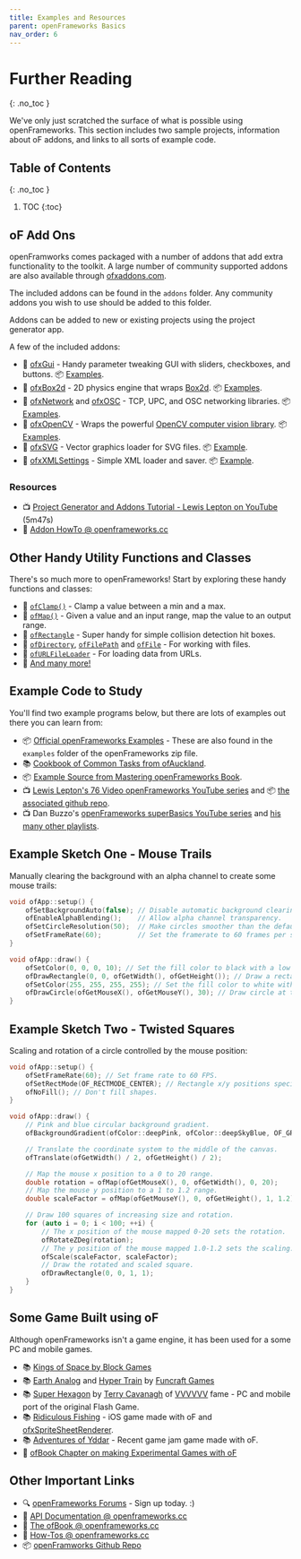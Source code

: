 ```yaml
---
title: Examples and Resources
parent: openFrameworks Basics
nav_order: 6
---
```


<!-- prettier-ignore-start -->

# Further Reading
{: .no_toc }

We've only just scratched the surface of what is possible using openFrameworks. This section includes two sample projects, information about oF addons, and links to all sorts of example code.

## Table of Contents
{: .no_toc }

1. TOC
{:toc}

<!-- prettier-ignore-end -->

## oF Add Ons

openFramworks comes packaged with a number of addons that add extra functionality to the toolkit. A large number of community supported addons are also available through [ofxaddons.com](https://ofxaddons.com).

The included addons can be found in the `addons` folder. Any community addons you wish to use should be added to this folder.

Addons can be added to new or existing projects using the project generator app.

A few of the included addons:

- 📜 [ofxGui](https://openframeworks.cc/documentation/ofxGui/) - Handy parameter tweaking GUI with sliders, checkboxes, and buttons. 📦 [Examples](https://github.com/openframeworks/openFrameworks/tree/master/examples/gui).
- 📜 [ofxBox2d](https://github.com/vanderlin/ofxBox2d) - 2D physics engine that wraps [Box2d](https://box2d.org/). 📦 [Examples](https://github.com/vanderlin/ofxBox2d).
- 📜 [ofxNetwork](https://openframeworks.cc/ja/documentation/ofxNetwork/) and [ofxOSC](https://openframeworks.cc/documentation/ofxOsc/) - TCP, UPC, and OSC networking libraries. 📦 [Examples](https://github.com/openframeworks/openFrameworks/tree/master/examples/communication).
- 📜 [ofxOpenCV](https://openframeworks.cc/documentation/ofxOpenCv/) - Wraps the powerful [OpenCV computer vision library](https://opencv.org/). 📦 [Examples](https://github.com/openframeworks/openFrameworks/tree/master/examples/computer_vision).
- 📜 [ofxSVG](https://openframeworks.cc/documentation/ofxSVG/) - Vector graphics loader for SVG files. 📦 [Example](https://github.com/openframeworks/openFrameworks/tree/master/examples/input_output/svgExample).
- 📜 [ofxXMLSettings](https://openframeworks.cc/documentation/ofxXmlSettings/) - Simple XML loader and saver. 📦 [Example](https://github.com/openframeworks/openFrameworks/tree/master/examples/input_output/xmlExamples).

### Resources

- 📺 [Project Generator and Addons Tutorial - Lewis Lepton on YouTube](https://www.youtube.com/watch?v=sgU_r4Kn_rk&list=PL4neAtv21WOlqpDzGqbGM_WN2hc5ZaVv7&index=3) (5m47s)
- 🔰 [Addon HowTo @ openframeworks.cc](https://openframeworks.cc/learning/01_basics/how_to_add_addon_to_project/)

## Other Handy Utility Functions and Classes

There's so much more to openFrameworks! Start by exploring these handy functions and classes:

- 📜 [`ofClamp()`](https://openframeworks.cc/-/documentation/math/ofMath/#!show_ofClamp) - Clamp a value between a min and a max.
- 📜 [`ofMap()`](https://openframeworks.cc/documentation/math/ofMath/#show_ofMap) - Given a value and an input range, map the value to an output range.
- 📜 [`ofRectangle`](https://openframeworks.cc/documentation/types/ofRectangle/) - Super handy for simple collision detection hit boxes.
- 📜 [`ofDirectory`](https://openframeworks.cc/documentation/utils/ofDirectory/), [`ofFilePath`](https://openframeworks.cc/documentation/utils/ofFilePath/) and [`ofFile`](https://openframeworks.cc/documentation/utils/ofFile/) - For working with files.
- 📜 [`ofURLFileLoader`](https://openframeworks.cc///documentation/utils/ofURLFileLoader/) - For loading data from URLs.
- 📜 [And many more!](https://openframeworks.cc/documentation/)

## Example Code to Study

You'll find two example programs below, but there are lots of examples out there you can learn from:

- 📦 [Official openFrameworks Examples](https://github.com/openframeworks/openFrameworks/tree/master/examples) - These are also found in the `examples` folder of the openFrameworks zip file.
- 📚 [Cookbook of Common Tasks from ofAuckland]([https://sites.google.com/site/ofauckland/examples](https://web.archive.org/web/20201023130505/https://sites.google.com/site/ofauckland/examples#TOC-Bouncing-Balls)).
- 📦 [Example Source from Mastering openFrameworks Book](https://github.com/firmread/ofDemystified).
- 📺 [Lewis Lepton's 76 Video openFrameworks YouTube series](https://www.youtube.com/playlist?list=PL4neAtv21WOlqpDzGqbGM_WN2hc5ZaVv7) and 📦 [the associated github repo](https://github.com/lewislepton/openFrameworksTutorialSeries).
- 📺 Dan Buzzo's [openFrameworks superBasics YouTube series](https://www.youtube.com/playlist?list=PL6QF0yo3Zj7DbN76C5-_6VCDF5CPBIz6l) and [his many other playlists](https://www.youtube.com/c/danbuzzo/featured).

## Example Sketch One - Mouse Trails

Manually clearing the background with an alpha channel to create some mouse trails:

```cpp
void ofApp::setup() {
    ofSetBackgroundAuto(false); // Disable automatic background clearing.
    ofEnableAlphaBlending();    // Allow alpha channel transparency.
    ofSetCircleResolution(50);  // Make circles smoother than the default.
    ofSetFrameRate(60);         // Set the framerate to 60 frames per second.
}

void ofApp::draw() {
    ofSetColor(0, 0, 0, 10); // Set the fill color to black with a low alpha value.
    ofDrawRectangle(0, 0, ofGetWidth(), ofGetHeight()); // Draw a rectangle that covers the canvas.
    ofSetColor(255, 255, 255, 255); // Set the fill color to white with full alpha.
    ofDrawCircle(ofGetMouseX(), ofGetMouseY(), 30); // Draw circle at the mouse position.
}
```

## Example Sketch Two - Twisted Squares

Scaling and rotation of a circle controlled by the mouse position:

```cpp
void ofApp::setup() {
    ofSetFrameRate(60); // Set frame rate to 60 FPS.
    ofSetRectMode(OF_RECTMODE_CENTER); // Rectangle x/y positions specify the shape's center.
    ofNoFill(); // Don't fill shapes.
}

void ofApp::draw() {
    // Pink and blue circular background gradient.
    ofBackgroundGradient(ofColor::deepPink, ofColor::deepSkyBlue, OF_GRADIENT_CIRCULAR);

    // Translate the coordinate system to the middle of the canvas.
    ofTranslate(ofGetWidth() / 2, ofGetHeight() / 2);

    // Map the mouse x position to a 0 to 20 range.
    double rotation = ofMap(ofGetMouseX(), 0, ofGetWidth(), 0, 20);
    // Map the mouse y position to a 1 to 1.2 range.
    double scaleFactor = ofMap(ofGetMouseY(), 0, ofGetHeight(), 1, 1.2);

    // Draw 100 squares of increasing size and rotation.
    for (auto i = 0; i < 100; ++i) {
        // The x position of the mouse mapped 0-20 sets the rotation.
        ofRotateZDeg(rotation);
        // The y position of the mouse mapped 1.0-1.2 sets the scaling.
        ofScale(scaleFactor, scaleFactor);
        // Draw the rotated and scaled square.
        ofDrawRectangle(0, 0, 1, 1);
    }
}
```

## Some Game Built using oF

Although openFrameworks isn't a game engine, it has been used for a some PC and mobile games.

- 📚 [Kings of Space by Block Games](http://www.kingsofspace.com/)
- 📚 [Earth Analog](https://www.youtube.com/watch?v=TAX0hQ4fhe0) and [Hyper Train](https://www.youtube.com/watch?v=0LJ2vGkERtc) by [Funcraft Games](https://store.steampowered.com/search/?developer=Funcraft%20Games)
- 📚 [Super Hexagon](https://superhexagon.com) by [Terry Cavanagh](https://terrycavanaghgames.com/) of [VVVVVV](https://store.steampowered.com/app/70300/VVVVVV/) fame - PC and mobile port of the original Flash Game.
- 📚 [Ridiculous Fishing](http://ridiculousfishing.com/) - iOS game made with oF and [ofxSpriteSheetRenderer](https://github.com/stfj/ofxSpriteSheetRenderer).
- 📚 [Adventures of Yddar](https://gamejolt.com/games/adventuresofyddar/489256) - Recent game jam game made with oF.
- 📘 [ofBook Chapter on making Experimental Games with oF](https://openframeworks.cc/ofBook/chapters/game_design.html)

## Other Important Links

- 🔍 [openFrameworks Forums](https://forum.openframeworks.cc/) - Sign up today. :)
- 📜 [API Documentation @ openframeworks.cc](https://openframeworks.cc/documentation/)
- 📘 [The ofBook @ openframeworks.cc](https://openframeworks.cc/ofBook/chapters/foreword.html)
- 🔰 [How-Tos @ openframeworks.cc](https://openframeworks.cc/learning/)
- 📦 [openFramworks Github Repo](https://github.com/openframeworks/)
